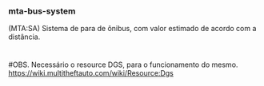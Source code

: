 ### mta-bus-system

(MTA:SA) Sistema de para de ônibus, com valor estimado de acordo com a distância.
#

#OBS.
Necessário o resource DGS, para o funcionamento do mesmo.
https://wiki.multitheftauto.com/wiki/Resource:Dgs


